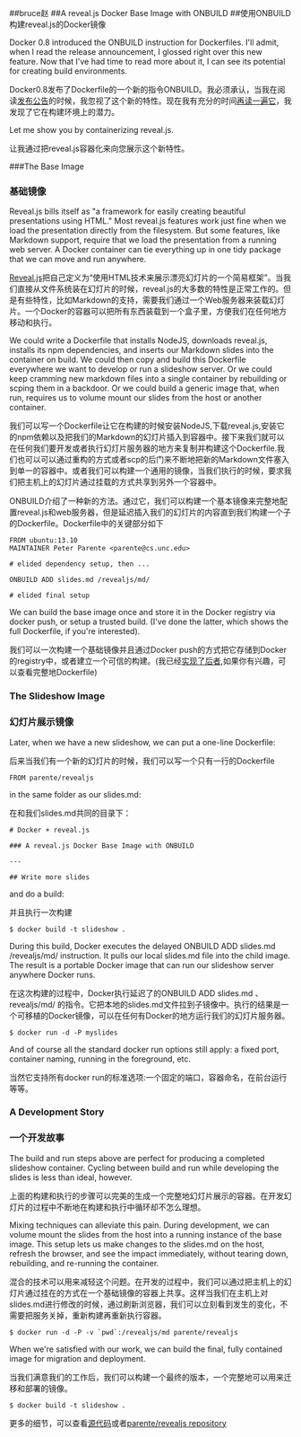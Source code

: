 ##bruce赵
##A reveal.js Docker Base Image with ONBUILD
##使用ONBUILD构建reveal.js的Docker镜像

Docker 0.8 introduced the ONBUILD instruction for Dockerfiles. I'll admit, when I read the release announcement, I glossed right over this new feature. Now that I've had time to read more about it, I can see its potential for creating build environments.

Docker0.8发布了Dockerfile的一个新的指令ONBUILD。我必须承认，当我在阅读[发布公告](http://blog.docker.io/2014/02/docker-0-8-quality-new-builder-features-btrfs-storage-osx-support/)的时候，我忽视了这个新的特性。现在我有充分的时间[再读一遍它](http://docs.docker.io/en/latest/reference/builder/#onbuild)，我发现了它在构建环境上的潜力。

Let me show you by containerizing reveal.js.

让我通过把reveal.js容器化来向您展示这个新特性。

###The Base Image

### 基础镜像

Reveal.js bills itself as "a framework for easily creating beautiful presentations using HTML." Most reveal.js features work just fine when we load the presentation directly from the filesystem. But some features, like Markdown support, require that we load the presentation from a running web server. A Docker container can tie everything up in one tidy package that we can move and run anywhere.

[Reveal.js](http://lab.hakim.se/reveal-js/#/)把自己定义为“使用HTML技术来展示漂亮幻灯片的一个简易框架”。当我们直接从文件系统装在幻灯片的时候，reveal.js的大多数的特性是正常工作的。但是有些特性，比如Markdown的支持，需要我们通过一个Web服务器来装载幻灯片。一个Docker的容器可以把所有东西装载到一个盒子里，方便我们在任何地方移动和执行。

We could write a Dockerfile that installs NodeJS, downloads reveal.js, installs its npm dependencies, and inserts our Markdown slides into the container on build. We could then copy and build this Dockerfile everywhere we want to develop or run a slideshow server. Or we could keep cramming new markdown files into a single container by rebuilding or scping them in a backdoor. Or we could build a generic image that, when run, requires us to volume mount our slides from the host or another container.

我们可以写一个Dockerfile让它在构建的时候安装NodeJS,下载reveal.js,安装它的npm依赖以及把我们的Markdown的幻灯片插入到容器中。接下来我们就可以在任何我们要开发或者执行幻灯片服务器的地方来复制并构建这个Dockerfile.我们也可以可以通过重构的方式或者scp的后门来不断地把新的Markdown文件塞入到单一的容器中。或者我们可以构建一个通用的镜像，当我们执行的时候，要求我们把主机上的幻灯片通过挂载的方式共享到另外一个容器中。

ONBUILD介绍了一种新的方法。通过它，我们可以构建一个基本镜像来完整地配置reveal.js和web服务器，但是延迟插入我们的幻灯片的内容直到我们构建一个子的Dockerfile。Dockerfile中的关键部分如下

```
FROM ubuntu:13.10
MAINTAINER Peter Parente <parente@cs.unc.edu>

# elided dependency setup, then ...

ONBUILD ADD slides.md /revealjs/md/

# elided final setup
```

We can build the base image once and store it in the Docker registry via docker push, or setup a trusted build. (I've done the latter, which shows the full Dockerfile, if you're interested).

我们可以一次构建一个基础镜像并且通过Docker push的方式把它存储到Docker的registry中，或者建立一个可信的构建。(我已经[实现了后者](https://index.docker.io/u/parente/revealjs/),如果你有兴趣，可以查看完整地Dockerfile)

### The Slideshow Image
### 幻灯片展示镜像

Later, when we have a new slideshow, we can put a one-line Dockerfile:

后来当我们有一个新的幻灯片的时候，我们可以写一个只有一行的Dockerfile

```
FROM parente/revealjs
```
in the same folder as our slides.md:

在和我们slides.md共同的目录下：

```
# Docker + reveal.js

### A reveal.js Docker Base Image with ONBUILD

---

## Write more slides
```

and do a build:

并且执行一次构建

```
$ docker build -t slideshow .
```

During this build, Docker executes the delayed ONBUILD ADD slides.md /revealjs/md/ instruction. It pulls our local slides.md file into the child image. The result is a portable Docker image that can run our slideshow server anywhere Docker runs.

在这次构建的过程中，Docker执行延迟了的ONBUILD ADD slides.md 、revealjs/md/ 的指令。它把本地的slides.md文件拉到子镜像中。执行的结果是一个可移植的Docker镜像，可以在任何有Docker的地方运行我们的幻灯片服务器。

```
$ docker run -d -P myslides
```
And of course all the standard docker run options still apply: a fixed port, container naming, running in the foreground, etc.

当然它支持所有docker run的标准选项:一个固定的端口，容器命名，在前台运行等等。

### A Development Story
### 一个开发故事

The build and run steps above are perfect for producing a completed slideshow container. Cycling between build and run while developing the slides is less than ideal, however.

上面的构建和执行的步骤可以完美的生成一个完整地幻灯片展示的容器。在开发幻灯片的过程中不断地在构建和执行中循环却不怎么理想。

Mixing techniques can alleviate this pain. During development, we can volume mount the slides from the host into a running instance of the base image. This setup lets us make changes to the slides.md on the host, refresh the browser, and see the impact immediately, without tearing down, rebuilding, and re-running the container.

混合的技术可以用来减轻这个问题。在开发的过程中，我们可以通过把主机上的幻灯片通过挂在的方式在一个基础镜像的容器上共享。这样当我们在主机上对slides.md进行修改的时候，通过刷新浏览器，我们可以立刻看到发生的变化，不需要把服务关掉，重新构建再重新执行容器。

```
$ docker run -d -P -v `pwd`:/revealjs/md parente/revealjs
```

When we're satisfied with our work, we can build the final, fully contained image for migration and deployment.

当我们满意我们的工作后，我们可以构建一个最终的版本，一个完整地可以用来迁移和部署的镜像。

```
$ docker build -t slideshow .
```

更多的细节，可以查看[源代码](https://github.com/parente/dockerfiles/tree/master/revealjs)或者[parente/revealjs repository](https://index.docker.io/u/parente/revealjs/)